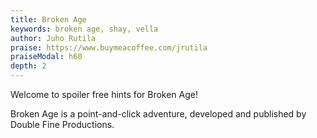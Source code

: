```yaml
---
title: Broken Age
keywords: broken age, shay, vella
author: Juho Rutila
praise: https://www.buymeacoffee.com/jrutila
praiseModal: h60
depth: 2
---
```


Welcome to spoiler free hints for Broken Age!

Broken Age is a point-and-click adventure, developed and published by Double Fine Productions.
